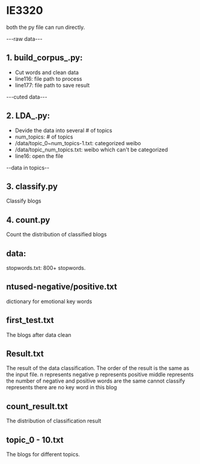 # IE3320

both the py file can run directly.

 ---raw data---
## 1. build_corpus_.py:

* Cut words and clean data 
* line116: file path to process 
* line177: file path to save result

---cuted data---

## 2. LDA_.py:

* Devide the data into several \# of topics
* num_topics: \# of topics
* /data/topic_0~num_topics-1.txt: categorized weibo
* /data/topic_num_topics.txt: weibo which can't be categorized
* line16: open the file

--data in topics--

## 3. classify.py
Classify blogs

## 4. count.py
Count the distribution of classified blogs

## data:
stopwords.txt: 800+ stopwords.

## ntused-negative/positive.txt
dictionary for emotional key words

## first_test.txt
The blogs after data clean

## Result.txt
The result of the data classification. The order of the result is the same as the input file.
n represents negative
p represents positive
middle represents the number of negative and positive words are the same
cannot classify represents there are no key word in this blog

## count_result.txt
The distribution of classification result

## topic_0 - 10.txt
The blogs for different topics.
